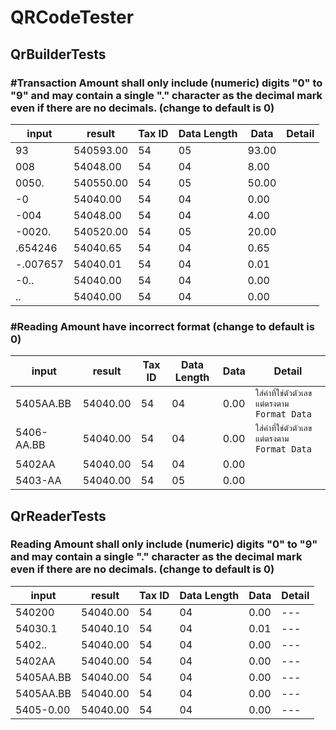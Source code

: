 # QRCodeTester


## QrBuilderTests

### #Transaction Amount shall only include (numeric) digits "0" to "9" and may contain a single "." character as the decimal mark even if there are no decimals. (change to default is 0)
input|result | Tax ID | Data Length| Data|Detail|
--- | --- | --- | --- | --- | --- | 
93| 540593.00| 54|05|93.00|
008| 54048.00| 54|04|8.00|
0050.| 540550.00|54|05|50.00|
-0| 54040.00| 54|04|0.00|
-004| 54048.00| 54|04|4.00|
-0020.| 540520.00|54|05|20.00|
.654246| 54040.65|54|04|0.65|
-.007657| 54040.01|54|04|0.01|
-0..| 54040.00|54|04|0.00|
..| 54040.00|54|04|0.00|

### #Reading Amount have incorrect format (change to default is 0)

input|result | Tax ID | Data Length| Data|Detail|
--- | --- | --- | --- | --- | ---| 
5405AA.BB| 54040.00|54|04|0.00|`ใส่ค่าที่ใช่ตัวตัวเลข แต่ตรงตาม Format Data`|
5406-AA.BB| 54040.00|54|04|0.00|`ใส่ค่าที่ใช่ตัวตัวเลข แต่ตรงตาม Format Data`|
5402AA| 54040.00|54|04|0.00|
5403-AA| 54040.00|54|05|0.00|


 ## QrReaderTests

### Reading Amount shall only include (numeric) digits "0" to "9" and may contain a single "." character as the decimal mark even if there are no decimals. (change to default is 0)
input|result | Tax ID | Data Length| Data|Detail|
--- | --- | --- | --- | --- | --- | 
540200| 54040.00| 54 | 04 | 0.00 | --- | 
54030.1| 54040.10| 54 | 04 | 0.01 | --- | 
5402..| 54040.00| 54 | 04 | 0.00 | --- | 
5402AA| 54040.00| 54 | 04 | 0.00 | --- | 
5405AA.BB| 54040.00| 54 | 04 |0.00 | --- | 
5405AA.BB| 54040.00| 54 | 04 | 0.00 | --- | 
5405-0.00| 54040.00| 54 | 04 | 0.00 | --- | 


